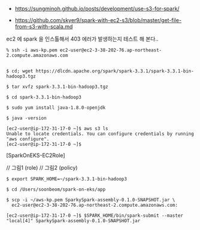 * https://sungminoh.github.io/posts/development/use-s3-for-spark/

* https://github.com/skyer9/spark-with-ec2-s3/blob/master/get-file-from-s3-with-scala.md

ec2 에 spark 을 인스톨해서 403 에러가 발생하는지 테스트 해 본다..

```
% ssh -i aws-kp.pem ec2-user@ec2-3-38-202-76.ap-northeast-2.compute.amazonaws.com


$ cd; wget https://dlcdn.apache.org/spark/spark-3.3.1/spark-3.3.1-bin-hadoop3.tgz

$ tar xvfz spark-3.3.1-bin-hadoop3.tgz 

$ cd spark-3.3.1-bin-hadoop3

$ sudo yum install java-1.8.0-openjdk

$ java -version
```


```
[ec2-user@ip-172-31-17-0 ~]$ aws s3 ls
Unable to locate credentials. You can configure credentials by running "aws configure".
[ec2-user@ip-172-31-17-0 ~]$
```

[SparkOnEKS-EC2Role]

// 그림1 (role)
// 그림2 (policy)


```
$ export SPARK_HOME=~/spark-3.3.1-bin-hadoop3

$ cd /Users/soonbeom/spark-on-eks/app

$ scp -i ~/aws-kp.pem SparkySpark-assembly-0.1.0-SNAPSHOT.jar \
  ec2-user@ec2-3-38-202-76.ap-northeast-2.compute.amazonaws.com:
  
[ec2-user@ip-172-31-17-0 ~]$ $SPARK_HOME/bin/spark-submit --master "local[4]" SparkySpark-assembly-0.1.0-SNAPSHOT.jar  
```
